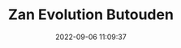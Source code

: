 ---
date: 2022-09-06 11:09:37
title: 'Zan Evolution Butouden'	
tags: [free]
price: Free	
link: https://zanzanryu.itch.io/ikemenngpc-zan-evolution-butouden	

twitter: https://twitter.com/ZanZanryu
---